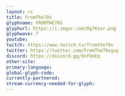 ```yaml
---
layout: cc
title: FromThe70s
glyphname: FROMTHE70S
glyphurl: https://i.imgur.com/8g7Ksor.png
glyphwave: 7
youtube: 
twitch: https://www.twitch.tv/fromthe70s
twitter: https://twitter.com/FromThe70sguy
discord: https://discord.gg/XnfVeEq
other-site: 
primary-language: 
global-glyph-code: 
currently-partnered: 
stream-currency-needed-for-glyph: 
---
```


